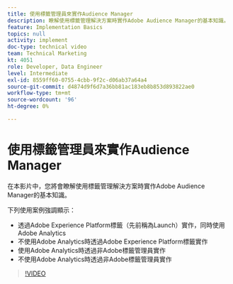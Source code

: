 ```yaml
---
title: 使用標籤管理員來實作Audience Manager
description: 瞭解使用標籤管理解決方案時實作Adobe Audience Manager的基本知識。
feature: Implementation Basics
topics: null
activity: implement
doc-type: technical video
team: Technical Marketing
kt: 4051
role: Developer, Data Engineer
level: Intermediate
exl-id: 8559ff60-0755-4cbb-9f2c-d06ab37a64a4
source-git-commit: d4874d9f6d7a36bb81ac183eb8b853d893822ae0
workflow-type: tm+mt
source-wordcount: '96'
ht-degree: 0%

---
```


# 使用標籤管理員來實作Audience Manager

在本影片中，您將會瞭解使用標籤管理解決方案時實作Adobe Audience Manager的基本知識。

下列使用案例強調顯示：

* 透過Adobe Experience Platform標籤（先前稱為Launch）實作，同時使用Adobe Analytics
* 不使用Adobe Analytics時透過Adobe Experience Platform標籤實作
* 使用Adobe Analytics時透過非Adobe標籤管理員實作
* 不使用Adobe Analytics時透過非Adobe標籤管理員實作

>[!VIDEO](https://video.tv.adobe.com/v/29964/?quality=12)
